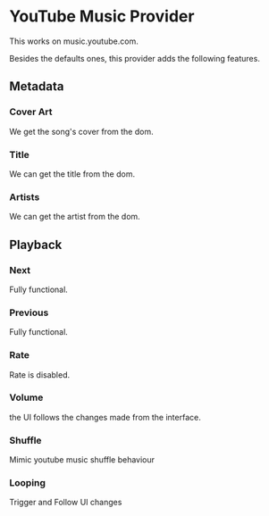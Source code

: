# YouTube Music Provider
This works on music.youtube.com.

Besides the defaults ones, this provider adds the following features.

## Metadata
### Cover Art
We get the song's cover from the dom.

### Title
We can get the title from the dom.

### Artists
We can get the artist from the dom.

## Playback
### Next
Fully functional.

### Previous
Fully functional.

### Rate
Rate is disabled.

### Volume
the UI follows the changes made from the interface.

### Shuffle
Mimic youtube music shuffle behaviour

### Looping
Trigger and Follow UI changes

